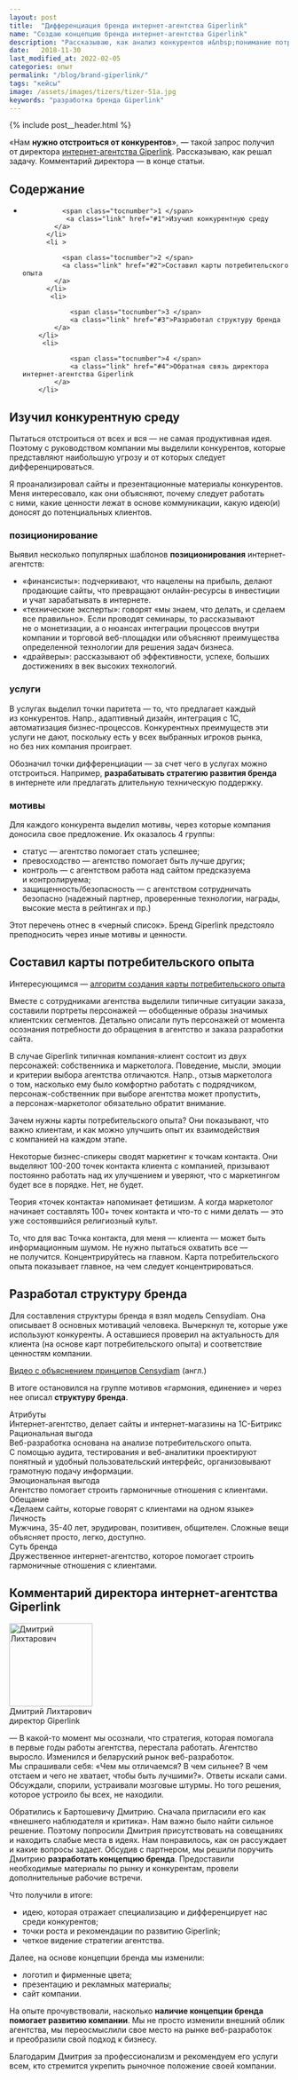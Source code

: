 ```yaml
---
layout: post
title:  "Дифференциация бренда интернет-агентства Giperlink"
name: "Создаю концепцию бренда интернет-агентства Giperlink"
description: "Рассказываю, как анализ конкурентов и&nbsp;понимание потребительского опыта помогло формированию уникального позиционирования Giperlink в&nbsp;контексте конкурентного рынка веб-разработки. Познакомьтесь с&nbsp;процессом создания концепции бренда на&nbsp;примере реального кейса."
date:   2018-11-30
last_modified_at: 2022-02-05
categories: опыт
permalink: "/blog/brand-giperlink/"
tags: "кейсы"
image: /assets/images/tizers/tizer-51a.jpg
keywords: "разработка бренда Giperlink"
---
```


{% include post__header.html %}

<p>«Нам <strong>нужно отстроиться от&nbsp;конкурентов</strong>»,&nbsp;— такой запрос получил от&nbsp;директора <a class="link" href="https://giperlink.by/">интернет-агентства Giperlink</a>. Рассказываю, как решал задачу. Комментарий директора&nbsp;— в&nbsp;конце статьи.</p>

<nav class="toc">
 <h2 class="toc__title">Содержание</h2>
 <ul class="additive-spacing">
		  <li>
		   
		      <span class="tocnumber">1 </span>
			   <a class="link" href="#1">Изучил конкурентную среду 
		    </a>
		  </li>
		  <li >
		    
		      <span class="tocnumber">2 </span>
			  <a class="link" href="#2">Составил карты потребительского опыта
		    </a>
		  </li>
		   <li>
			
				<span class="tocnumber">3 </span>
				<a class="link" href="#3">Разработал структуру бренда
			</a>
		</li>
		 <li>
			
				<span class="tocnumber">4 </span>
				<a class="link" href="#4">Обратная связь директора интернет-агентства Giperlink
			</a>
		</li>
</ul>
</nav>

<section class="row-gap--m" id="1">
<h2 class="section__title h1 bold ">Изучил конкурентную среду </h2>
<p>Пытаться отстроиться от&nbsp;всех и&nbsp;вся&nbsp;— не&nbsp;самая продуктивная идея. Поэтому с&nbsp;руководством компании мы&nbsp;выделили конкурентов, которые представляют наибольшую угрозу и&nbsp;от&nbsp;которых следует дифференцироваться. </p>

<p>Я&nbsp;проанализировал сайты и&nbsp;презентационные материалы конкурентов. Меня интересовало, как они объясняют, почему следует работать с&nbsp;ними, какие ценности лежат в&nbsp;основе коммуникации, какую идею(и) доносят до&nbsp;потенциальных клиентов. </p>

<section class="row-gap--m ">
<h3 class="h2 bold mt-m mb-m"> позиционирование</h3>
<p class="mb-m">Выявил несколько популярных шаблонов <b>позиционирования</b> интернет-агентств:</p>
<ul class="additive-spacing">
	<li class="list-li">
		«финансисты»: подчеркивают, что нацелены на&nbsp;прибыль, делают продающие сайты, что превращают онлайн-ресурсы в&nbsp;инвестиции и&nbsp;учат зарабатывать в&nbsp;интернете.
 	</li>
	<li class="list-li">
		«технические эксперты»: говорят «мы&nbsp;знаем, что делать, и&nbsp;сделаем все правильно». Если проводят семинары, то&nbsp;рассказывают не&nbsp;о&nbsp;монетизации, а&nbsp;о&nbsp;нюансах интеграции процессов внутри компании и&nbsp;торговой веб-площадки или объясняют преимущества определенной технологии для решения задач бизнеса.
 	</li>
	<li class="list-li">
		«драйверы»: рассказывают об&nbsp;эффективности, успехе, больших достижениях в&nbsp;век высоких технологий.
 	</li>
 </ul>
</section>

<section class="row-gap--m ">
<h3 class="h2 bold mt-m mb-m"> услуги</h3>
<p>В&nbsp;услугах выделил точки паритета&nbsp;— то, что предлагает каждый из&nbsp;конкурентов. Напр., адаптивный дизайн, интеграция с&nbsp;1С, автоматизация бизнес-процессов. Конкурентных преимуществ эти услуги не&nbsp;дают, поскольку есть у&nbsp;всех выбранных игроков рынка, но&nbsp;без них компания проиграет.</p>

<p>Обозначил точки дифференциации&nbsp;— за&nbsp;счет чего в&nbsp;услугах можно отстроиться. Например, <strong>разрабатывать стратегию развития бренда</strong> в&nbsp;интернете или предлагать длительную техническую поддержку. </p>
</section>

<section class="row-gap--m ">
<h3 class="h2 bold mt-m mb-m"> мотивы </h3>
<p class="mb-m">Для каждого конкурента выделил мотивы, через которые компания доносила свое предложение. Их&nbsp;оказалось 4&nbsp;группы:</p>
<ul>
	<li class="list-li">
		статус&nbsp;— агентство помогает стать успешнее;
 	</li>
	<li class="list-li">
		превосходство&nbsp;— агентство помогает быть лучше других;
 	</li>
	<li class="list-li">
	контроль&nbsp;— с&nbsp;агентством работа над сайтом предсказуема и&nbsp;контролируема;
 	</li>
	<li class="list-li">
		защищенность/безопасность&nbsp;— с&nbsp;агентством сотрудничать безопасно (надежный партнер, проверенные технологии, награды, высокие места в&nbsp;рейтингах и&nbsp;пр.)
 	</li>
 </ul>

<p>Этот перечень отнес в&nbsp;«черный список». Бренд Giperlink предстояло преподносить через иные мотивы и&nbsp;ценности. </p>
</section>
</section>

<section class="row-gap--m" id="2">
<h2 class="section__title h1 bold ">Составил карты потребительского опыта</h2>
<div class="with-side">
<div class="side">
<p>Интересующимся&nbsp;— <a class="link" href="/blog/customer-journey-map/">алгоритм создания карты потребительского опыта</a></p>
</div>
<p>Вместе с&nbsp;сотрудниками агентства выделили типичные ситуации заказа, составили портреты персонажей&nbsp;— обобщенные образы значимых клиентских сегментов. Детально описали путь персонажей от&nbsp;момента осознания потребности до&nbsp;обращения в&nbsp;агентство и&nbsp;заказа разработки сайта. </p>
</div>

<p>В&nbsp;случае Giperlink типичная компания-клиент состоит из&nbsp;двух персонажей: собственника и&nbsp;маркетолога. Поведение, мысли, эмоции и&nbsp;критерии выбора агентства отличаются. Напр., отзыв маркетолога о&nbsp;том, насколько ему было комфортно работать с&nbsp;подрядчиком, персонаж-собственник при выборе агентства может пропустить, а&nbsp;персонаж-маркетолог обязательно обратит внимание. </p>

<p>Зачем нужны карты потребительского опыта? Они показывают, что важно клиентам, и&nbsp;как можно улучшить опыт их&nbsp;взаимодействия с&nbsp;компанией на&nbsp;каждом этапе. </p>

<div class="with-side row-gap--m">
<p>Некоторые бизнес-спикеры сводят маркетинг к&nbsp;точкам контакта. Они выделяют <span class="noperenos">100-200</span> точек контакта клиента с&nbsp;компанией, призывают постоянно работать над их&nbsp;улучшением и&nbsp;уверяют, что с&nbsp;маркетингом будет все в&nbsp;порядке. Нет, не&nbsp;будет. </p>
<div class="side">
	<p>Теория «точек контакта» напоминает фетишизм. А&nbsp;когда маркетолог начинает составлять 100+ точек контакта и&nbsp;что-то с&nbsp;ними делать&nbsp;— это уже состоявшийся религиозный культ. </p>
</div></div>

<p>То, что для вас Точка контакта, для меня&nbsp;— клиента&nbsp;— может быть информационным шумом. Не&nbsp;нужно пытаться охватить все&nbsp;— не&nbsp;получится. Концентрируйтесь на&nbsp;главном. Карта потребительского опыта показывает главное, на&nbsp;чем следует концентрироваться. </p>
</section>

<section class="row-gap--m" id="3">
<h2 class="section__title h1 bold ">Разработал структуру бренда </h2>
<div class="with-side row-gap--m">
<p>Для составления структуры бренда я&nbsp;взял модель Censydiam. Она описывает 8&nbsp;основных мотиваций человека. Вычеркнул&nbsp;те, которые уже используют конкуренты. А&nbsp;оставшиеся проверил на&nbsp;актуальность для клиента (на&nbsp;основе карт потребительского опыта) и&nbsp;соответствие ценностям компании. </p>

<div class="side">
<p><a class="link" href="https://www.youtube.com/watch?v=cU4-m7swVbM" >Видео с&nbsp;объяснением принципов Censydiam</a> (англ.)</p>
</div></div>

<p>В&nbsp;итоге остановился на&nbsp;группе мотивов «гармония, единение» и&nbsp;через нее описал <b>структуру бренда</b>. </p>

<div class="block__item">
	<div class="block__name--align-left bold">
	Атрибуты
	</div>
	<div class="block__content ">
	Интернет-агентство, делает сайты и&nbsp;интернет-магазины на&nbsp;1С-Битрикс
	</div>
</div>
<div class="block__item">
	<div class="block__name--align-left bold">
	Рациональная выгода
	</div>
	<div class="block__content ">
	Веб-разработка основана на&nbsp;анализе потребительского опыта. С&nbsp;помощью аудита, тестирования и&nbsp;веб-аналитики проектируют понятный и&nbsp;удобный пользовательский интерфейс, организовывают грамотную подачу информации.
	</div>
</div>
<div class="block__item">
	<div class="block__name--align-left bold">
	Эмоциональная выгода
	</div>
	<div class="block__content ">
	Агентство помогает строить гармоничные отношения с&nbsp;клиентами.
	</div>
</div>

<div class="block__item">
	<div class="block__name--align-left bold">
	Обещание
	</div>
	<div class="block__content ">
	«Делаем сайты, которые говорят с&nbsp;клиентами на&nbsp;одном языке»
	</div>
</div>

<div class="block__item">
	<div class="block__name--align-left bold">
	Личность
	</div>
	<div class="block__content ">
	Мужчина, <span class="noperenos">35-40 лет,</span> эрудирован, позитивен, общителен. Сложные вещи объясняет просто, легко, доступно.
	</div>
</div>

<div class="block__item">
	<div class="block__name--align-left bold">
	Суть бренда
	</div>
	<div class="block__content ">
	Дружественное интернет-агентство, которое помогает строить гармоничные отношения с&nbsp;клиентами.
	</div>
</div>
</section>


<section class="row-gap--m" id="4">
<h2 class="section__title h1 bold ">Комментарий директора интернет-агентства Giperlink</h2>
<div class="with-side row-gap--m">
<div class="side">
	<div class="guests">
		<div class="guest-person">
			<img class="image is-150x150" src="https://res.cloudinary.com/bartoshevich/image/upload/f_auto/v1610783871/d-giperlink-500.jpg" alt="Дмитрий Лихтарович" width="150" height="150"/>	
				<div class="guest-person__name">Дмитрий Лихтарович</div>
				<div class="guest-person__position">директор Giperlink</div>			
		</div>
	</div>
</div>



<p>— В&nbsp;какой-то момент мы&nbsp;осознали, что стратегия, которая помогала в&nbsp;первые годы работы агентства, перестала работать. Агентство выросло. Изменился и&nbsp;беларуский рынок веб-разработок. Мы&nbsp;спрашивали себя: «Чем мы&nbsp;отличаемся? В&nbsp;чем сильнее? В&nbsp;чем отстаем и&nbsp;чего не&nbsp;хватает, чтобы быть лучшими?». Ответы искали сами. Обсуждали, спорили, устраивали мозговые штурмы. Но&nbsp;того решения, которое устроило&nbsp;бы всех, не&nbsp;находили.</p>
<p> Обратились к&nbsp;Бартошевичу Дмитрию. Сначала пригласили его как «внешнего наблюдателя и&nbsp;критика». Нам важно было найти сильное решение. Поэтому попросили Дмитрия присутствовать на&nbsp;совещаниях и&nbsp;находить слабые места в&nbsp;идеях. Нам понравилось, как он&nbsp;рассуждает и&nbsp;какие вопросы задает. Обсудив с&nbsp;партнером, мы&nbsp;решили поручить Дмитрию <strong>разработать концепцию бренда</strong>. Предоставили необходимые материалы по&nbsp;рынку и&nbsp;конкурентам, провели дополнительные рабочие встречи. </p>
<p class="mb-m">Что получили в&nbsp;итоге:</p>
<ul>
	<li class="list-li">
		идею, которая отражает специализацию и&nbsp;дифференцирует нас среди конкурентов;
 	</li>
	<li class="list-li">
		точки роста и&nbsp;рекомендации по&nbsp;развитию Giperlink;
 	</li>
	<li class="list-li">
		четкое видение стратегии агентства.
 	</li>
 </ul>
<p class="mb-m"> Далее, на&nbsp;основе концепции бренда мы&nbsp;изменили:</p>
<ul>
	<li class="list-li">
		логотип и&nbsp;фирменные цвета;
 	</li>
	<li class="list-li">
		презентацию и&nbsp;рекламных материалы;
 	</li>
	<li class="list-li">
		сайт компании.
 	</li>
 </ul>
<p>На&nbsp;опыте прочувствовали, насколько <strong>наличие концепции бренда помогает развитию компании</strong>. Мы&nbsp;не&nbsp;просто изменили внешний облик агентства, мы&nbsp;переосмыслили свое место на&nbsp;рынке веб-разработок и&nbsp;преобразили свой подход к&nbsp;бизнесу.    </p>

<p>Благодарим Дмитрия за&nbsp;профессионализм и&nbsp;рекомендуем его услуги всем, кто стремится укрепить рыночное положение своей компании.</p>

</div>
</section>